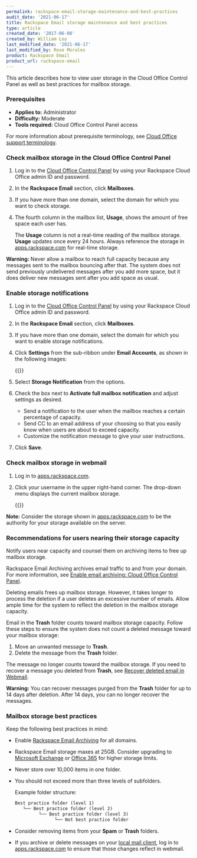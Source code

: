 ```yaml
---
permalink: rackspace-email-storage-maintenance-and-best-practices
audit_date: '2021-06-17'
title: Rackspace Email storage maintenance and best practices
type: article
created_date: '2017-06-08'
created_by: William Loy
last_modified_date: '2021-06-17'
last_modified_by: Rose Morales
product: Rackspace Email
product_url: rackspace-email
---
```


This article describes how to view user storage in the Cloud Office Control
Panel as well as best practices for mailbox storage.

### Prerequisites

- **Applies to:** Administrator
- **Difficulty:** Moderate
- **Tools required:**  Cloud Office Control Panel access

For more information about prerequisite terminology, see
[Cloud Office support terminology](/support/how-to/cloud-office-support-terminology).

### Check mailbox storage in the Cloud Office Control Panel

1. Log in to the [Cloud Office Control Panel](https://cp.rackspace.com/) by using
   your Rackspace Cloud Office admin ID and password.
2. In the **Rackspace Email** section, click **Mailboxes**.
3. If you have more than one domain, select the domain for which you want to
   check storage.
4. The fourth column in the mailbox list, **Usage**, shows the amount of
   free space each user has.

   The **Usage** column is not a real-time reading of the mailbox storage.
   **Usage** updates once every 24 hours. Always reference the storage in
   [apps.rackspace.com](https://apps.rackspace.com/index.php) for real-time
   storage.

**Warning:** Never allow a mailbox to reach full capacity because any messages sent to
the mailbox bouncing after that. The system does not send previously undelivered messages
after you add more space, but it does deliver new messages sent after you add space as usual.

### Enable storage notifications

1. Log in to the [Cloud Office Control Panel](https://cp.rackspace.com/) by using
   your Rackspace Cloud Office admin ID and password.
2. In the **Rackspace Email** section, click **Mailboxes**.
3. If you have more than one domain, select the domain for which you want to
   enable storage notifications.
4. Click **Settings** from the sub-ribbon under **Email Accounts**, as
   shown in the following images:

   {{<image src="RSEstorageNotificationsSC1.png" alt="" title="">}}

5. Select **Storage Notification** from the options.
6. Check the box next to **Activate full mailbox notification** and adjust
   settings as desired.

    - Send a notification to the user when the mailbox reaches a certain
      percentage of capacity.
    - Send CC to an email address of your choosing so that you easily know when
      users are about to exceed capacity.
    - Customize the notification message to give your user instructions.  

7. Click **Save**.

### Check mailbox storage in webmail

1. Log in to [apps.rackspace.com](https://apps.rackspace.com/index.php).
2. Click your username in the upper right-hand corner. The drop-down menu
   displays the current mailbox storage.

   {{<image src="RSEstorageWebmailSC1.png" alt="" title="">}}

**Note:** Consider the storage shown in
[apps.rackspace.com](https://apps.rackspace.com/index.php) to be the authority
for your storage available on the server.

### Recommendations for users nearing their storage capacity

Notify users near capacity and counsel them on archiving items to free up
mailbox storage. 

Rackspace Email Archiving archives email traffic to and from your domain.
For more information, see
[Enable email archiving: Cloud Office Control Panel](/support/how-to/enable-email-archiving-cloud-office-control-panel/).

Deleting emails frees up mailbox storage. However, it takes longer to
process the deletion if a user deletes an excessive number of emails.
Allow ample time for the system to reflect the deletion in the mailbox
storage capacity.

Email in the **Trash** folder counts toward mailbox storage capacity.
Follow these steps to ensure the system does not count a deleted message
toward your mailbox storage:

1. Move an unwanted message to **Trash**.
2. Delete the message from the **Trash** folder.

The message no longer counts toward the mailbox storage. If you need to recover
a message you deleted from **Trash**, see
[Recover deleted email in Webmail](/support/how-to/recover-deleted-email-in-webmail/).

**Warning:** You can recover messages purged from the **Trash** folder for up
to 14 days after deletion. After 14 days, you can no longer recover the messages.

### Mailbox storage best practices
   
Keep the following best practices in mind:

- Enable [Rackspace Email Archiving](/support/how-to/enable-email-archiving-cloud-office-control-panel/) for all domains.
- Rackspace Email storage maxes at 25GB. Consider upgrading to
  [Microsoft Exchange](https://www.rackspace.com/email-hosting/hosted-exchange) or
  [Office 365](https://www.rackspace.com/office-365) for higher storage limits.
- Never store over 10,000 items in one folder.
- You should not exceed more than three levels of subfolders.

   Example folder structure:

   ```html
   Best practice folder (level 1)
      └── Best practice folder (level 2)
            └── Best practice folder (level 3)
                  └── Not best practice folder
   ```

- Consider removing items from your **Spam** or **Trash** folders.
- If you archive or delete messages on your
  [local mail client](/support/how-to/cloud-office-support-terminology/#cloud-office-terminology),
  log in to [apps.rackspace.com](https://apps.rackspace.com/index.php) to ensure
  that those changes reflect in webmail.

